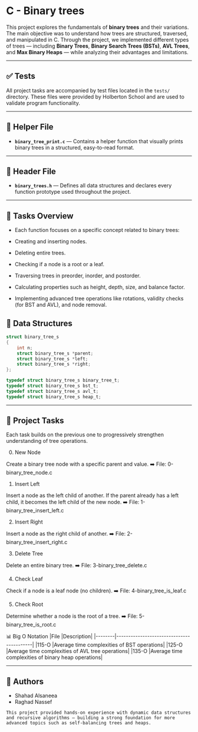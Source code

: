 # C - Binary trees

This project explores the fundamentals of **binary trees** and their variations. The main objective was to understand how trees are structured, traversed, and manipulated in C.
Through the project, we implemented different types of trees — including **Binary Trees**, **Binary Search Trees (BSTs)**, **AVL Trees**, and **Max Binary Heaps** — while analyzing their advantages and limitations.

---

## ✅ Tests

All project tasks are accompanied by test files located in the `tests/` directory.
These files were provided by Holberton School and are used to validate program functionality.

---

## 🧰 Helper File

- **`binary_tree_print.c`** — Contains a helper function that visually prints binary trees in a structured, easy-to-read format.

---

## 📁 Header File

- **`binary_trees.h`** — Defines all data structures and declares every function prototype used throughout the project.

---
## 🧮 Tasks Overview

- Each function focuses on a specific concept related to binary trees:

- Creating and inserting nodes.

- Deleting entire trees.

- Checking if a node is a root or a leaf.

- Traversing trees in preorder, inorder, and postorder.

- Calculating properties such as height, depth, size, and balance factor.

- Implementing advanced tree operations like rotations, validity checks (for BST and AVL), and node removal.

## 🧩 Data Structures

```c
struct binary_tree_s
{
    int n;
    struct binary_tree_s *parent;
    struct binary_tree_s *left;
    struct binary_tree_s *right;
};

typedef struct binary_tree_s binary_tree_t;
typedef struct binary_tree_s bst_t;
typedef struct binary_tree_s avl_t;
typedef struct binary_tree_s heap_t;
```

---

## 📘 Project Tasks

Each task builds on the previous one to progressively strengthen understanding of tree operations.

0. New Node

Create a binary tree node with a specific parent and value.
➡️ File: 0-binary_tree_node.c

1. Insert Left

Insert a node as the left child of another.
If the parent already has a left child, it becomes the left child of the new node.
➡️ File: 1-binary_tree_insert_left.c

2. Insert Right

Insert a node as the right child of another.
➡️ File: 2-binary_tree_insert_right.c

3. Delete Tree

Delete an entire binary tree.
➡️ File: 3-binary_tree_delete.c

4. Check Leaf

Check if a node is a leaf node (no children).
➡️ File: 4-binary_tree_is_leaf.c

5. Check Root

Determine whether a node is the root of a tree.
➡️ File: 5-binary_tree_is_root.c

📊 Big O Notation
|File	|Description|
|--------|------------------------------------------|
|115-O	|Average time complexities of BST operations|
|125-O	|Average time complexities of AVL tree operations|
|135-O	|Average time complexities of binary heap operations|

---
## 👥 Authors
- Shahad Alsaneea
- Raghad Nassef

```
This project provided hands-on experience with dynamic data structures and recursive algorithms — building a strong foundation for more advanced topics such as self-balancing trees and heaps.
```
